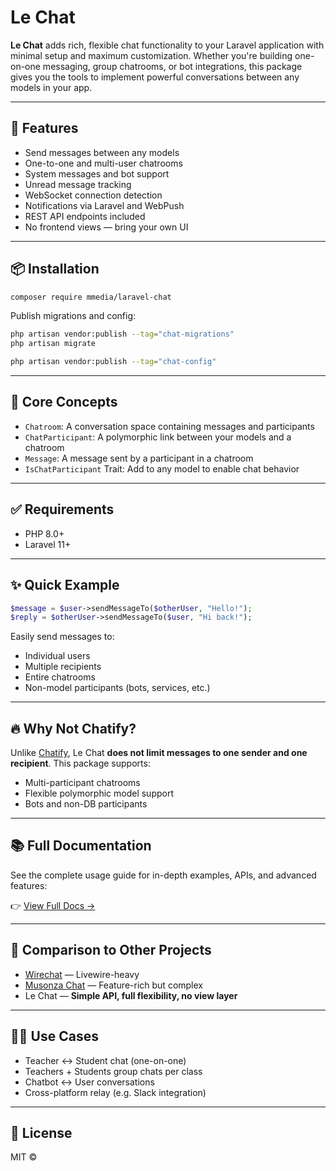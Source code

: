 # Le Chat

**Le Chat** adds rich, flexible chat functionality to your Laravel application with minimal setup and maximum customization. Whether you're building one-on-one messaging, group chatrooms, or bot integrations, this package gives you the tools to implement powerful conversations between any models in your app.

---

## 🚀 Features

* Send messages between any models
* One-to-one and multi-user chatrooms
* System messages and bot support
* Unread message tracking
* WebSocket connection detection
* Notifications via Laravel and WebPush
* REST API endpoints included
* No frontend views — bring your own UI

---

## 📦 Installation

```bash
composer require mmedia/laravel-chat
```

Publish migrations and config:

```bash
php artisan vendor:publish --tag="chat-migrations"
php artisan migrate

php artisan vendor:publish --tag="chat-config"
```

---

## 🧠 Core Concepts

* `Chatroom`: A conversation space containing messages and participants
* `ChatParticipant`: A polymorphic link between your models and a chatroom
* `Message`: A message sent by a participant in a chatroom
* `IsChatParticipant` Trait: Add to any model to enable chat behavior

---

## ✅ Requirements

* PHP 8.0+
* Laravel 11+

---

## ✨ Quick Example

```php
$message = $user->sendMessageTo($otherUser, "Hello!");
$reply = $otherUser->sendMessageTo($user, "Hi back!");
```

Easily send messages to:

* Individual users
* Multiple recipients
* Entire chatrooms
* Non-model participants (bots, services, etc.)

---

## 🔥 Why Not Chatify?

Unlike [Chatify](https://github.com/munafio/chatify), Le Chat **does not limit messages to one sender and one recipient**. This package supports:

* Multi-participant chatrooms
* Flexible polymorphic model support
* Bots and non-DB participants

---

## 📚 Full Documentation

See the complete usage guide for in-depth examples, APIs, and advanced features:

👉 [View Full Docs →](https://laravelchat.netlify.app/)

---

## 🧪 Comparison to Other Projects

* [Wirechat](https://github.com/namumakwembo/wirechat) — Livewire-heavy
* [Musonza Chat](https://github.com/musonza/chat) — Feature-rich but complex
* Le Chat — **Simple API, full flexibility, no view layer**

---

## 🙋‍♂️ Use Cases

* Teacher ↔ Student chat (one-on-one)
* Teachers + Students group chats per class
* Chatbot ↔ User conversations
* Cross-platform relay (e.g. Slack integration)

---

## 📖 License

MIT ©